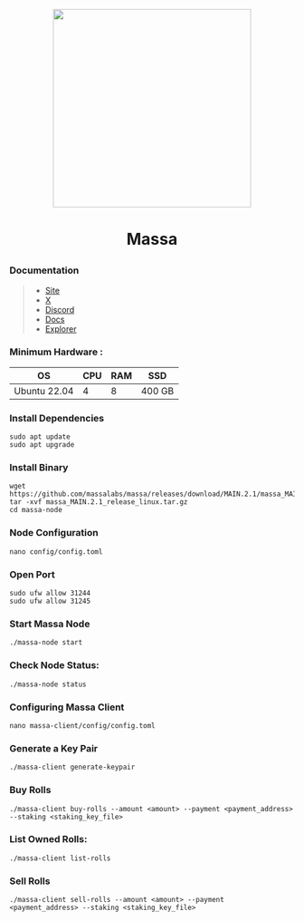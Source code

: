 <p align="center">
  <img height="350" height="350" src="https://github.com/catsmile100/Validor-Mainnet/assets/85368621/e3c63ce4-b222-4daa-9bcf-0754decf41c7">

</p>
<h1>
<p align="center"> Massa </p>
</h1>

### Documentation
> - [Site](https://massa.net/)
> - [X](https://twitter.com/massalabs)
> - [Discord](https://discord.com/invite/massa)
> - [Docs](https://docs.massa.net/docs/node/install)
> - [Explorer](https://explorer.massa.net/)

### Minimum Hardware :
OS  | CPU     | RAM      | SSD     | 
| ------------- | ------------- | ------------- | -------- |
| Ubuntu 22.04 | 4          | 8         | 400 GB  | 

### Install Dependencies
```
sudo apt update
sudo apt upgrade
```
### Install  Binary
```
wget https://github.com/massalabs/massa/releases/download/MAIN.2.1/massa_MAIN.2.1_release_linux.tar.gz
tar -xvf massa_MAIN.2.1_release_linux.tar.gz
cd massa-node
```
### Node Configuration
```
nano config/config.toml
```
### Open Port
```
sudo ufw allow 31244
sudo ufw allow 31245
```
### Start Massa Node
```
./massa-node start
```
### Check Node Status:
```
./massa-node status
```
### Configuring Massa Client
```
nano massa-client/config/config.toml
```
### Generate a Key Pair
```
./massa-client generate-keypair
```
### Buy Rolls
```
./massa-client buy-rolls --amount <amount> --payment <payment_address> --staking <staking_key_file>
```
### List Owned Rolls:
```
./massa-client list-rolls
```
### Sell Rolls
```
./massa-client sell-rolls --amount <amount> --payment <payment_address> --staking <staking_key_file>
```
